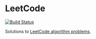# LeetCode

[![Build Status](https://travis-ci.com/EFanZh/LeetCode.svg?branch=master)](https://travis-ci.com/EFanZh/LeetCode)

Solutions to [LeetCode algorithm problems](https://leetcode.com/problemset/algorithms/).
